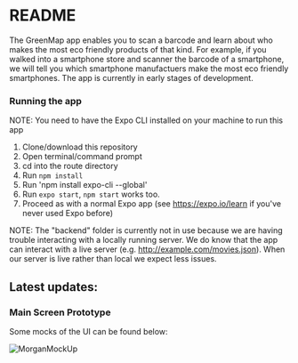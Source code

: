 # README

The GreenMap app enables you to scan a barcode and learn about who makes the most eco friendly products of that kind. For example, if you walked into a smartphone store and scanner the barcode of a smartphone, we will tell you which smartphone manufactuers make the most eco friendly smartphones. The app is currently in early stages of development. 

### Running the app
NOTE: You need to have the Expo CLI installed on your machine to run this app

1. Clone/download this repository 
2. Open terminal/command prompt
3. cd into the route directory
4. Run `npm install`
5. Run 'npm install expo-cli --global'
6. Run `expo start`, `npm start` works too.
7. Proceed as with a normal Expo app (see https://expo.io/learn if you've never used Expo before)

NOTE: The "backend" folder is currently not in use because we are having trouble interacting with a locally running server. We do know that the app can interact with a live server (e.g. http://example.com/movies.json).  When our server is live rather than local we expect less issues.


## Latest updates:
### Main Screen Prototype

Some mocks of the UI can be found below:

![MorganMockUp](https://user-images.githubusercontent.com/47276506/57889938-86eb0280-780c-11e9-9bec-de4f4664e312.png)

